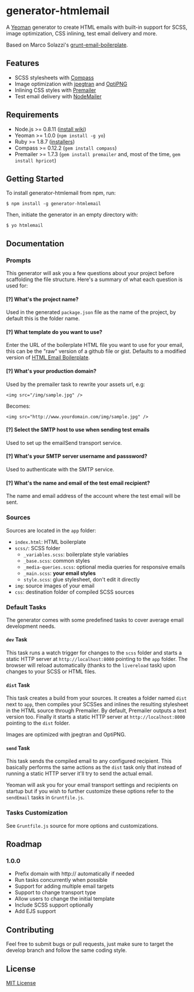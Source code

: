 # generator-htmlemail

A [Yeoman](http://yeoman.io) generator to create HTML emails with built-in support for SCSS, image optimization, CSS inlining, test email delivery and more.

Based on Marco Solazzi's [grunt-email-boilerplate](https://github.com/dwightjack/grunt-email-boilerplate).

## Features

* SCSS stylesheets with [Compass](http://compass-style.org/)
* Image optimization with [jpegtran](http://jpegclub.org/jpegtran/) and [OptiPNG](http://optipng.sourceforge.net/)
* Inlining CSS styles with [Premailer](http://premailer.dialect.ca/)
* Test email delivery with [NodeMailer](https://github.com/andris9/Nodemailer)

## Requirements

* Node.js >= 0.8.11 ([install wiki](https://github.com/joyent/node/wiki/Installing-Node.js-via-package-manager))
* Yeoman >= 1.0.0 (`npm install -g yo`)
* Ruby >= 1.8.7 ([installers](http://www.ruby-lang.org/en/downloads/))
* Compass >= 0.12.2 (`gem install compass`)
* Premailer >= 1.7.3 (`gem install premailer` and, most of the time, `gem install hpricot`)

## Getting Started

To install generator-htmlemail from npm, run:

```
$ npm install -g generator-htmlemail
```

Then, initiate the generator in an empty directory with:

```
$ yo htmlemail
```

## Documentation

### Prompts

This generator will ask you a few questions about your project before scaffolding the file structure. Here's a summary of what each question is used for:

#### [?] What's the project name?

Used in the generated `package.json` file as the name of the project, by default this is the folder name.

#### [?] What template do you want to use?

Enter the URL of the boilerplate HTML file you want to use for your email, this can be the "raw" version of a github file or gist. Defaults to a modified version of [HTML Email Boilerplate](http://htmlemailboilerplate.com/).

#### [?] What's your production domain?

Used by the premailer task to rewrite your assets url, e.g:

```
<img src="/img/sample.jpg" />
```

Becomes:

```
<img src="http://www.yourdomain.com/img/sample.jpg" />
```

#### [?] Select the SMTP host to use when sending test emails

Used to set up the emailSend transport service.

#### [?] What's your SMTP server username and passsword?

Used to authenticate with the SMTP service.

#### [?] What's the name and email of the test email recipient?

The name and email address of the account where the test email will be sent.

### Sources

Sources are located in the `app` folder:

* `index.html`: HTML boilerplate
* `scss/`: SCSS folder
    * `_variables.scss`: boilerplate style variables
    * `_base.scss`: common styles
    * `_media-queries.scss`: optional media queries for responsive emails
    * `_main.scss`: **your email styles**
    * `style.scss`: glue stylesheet, don't edit it directly
* `img`: source images of your email
* `css`: destination folder of compiled SCSS sources

### Default Tasks

The generator comes with some predefined tasks to cover average email development needs.

#### `dev` Task

This task runs a watch trigger for changes to the `scss` folder and starts a static HTTP server at `http://localhost:8000` pointing to the `app` folder. The browser will reload automatically (thanks to the `livereload` task) upon changes to your SCSS or HTML files.

#### `dist` Task

This task creates a build from your sources. It creates a folder named `dist` next to `app`, then compiles your SCSSes and inlines the resulting stylesheet in the HTML source through Premailer. By default, Premailer outputs a text version too. Finally it starts a static HTTP server at `http://localhost:8000` pointing to the `dist` folder.

Images are optimized with jpegtran and OptiPNG.

#### `send` Task

This task sends the compiled email to any configured recipient. This basically performs the same actions as the `dist` task only that instead of running a static HTTP server it'll try to send the actual email.

Yeoman will ask you for your email transport settings and recipients on startup but if you wish to further customize these options refer to the `sendEmail` tasks in `Gruntfile.js`.

### Tasks Customization

See `Gruntfile.js` source for more options and customizations.

## Roadmap

### 1.0.0

* Prefix domain with http:// automatically if needed
* Run tasks concurrently when possible
* Support for adding multiple email targets
* Support to change transport type
* Allow users to change the initial template
* Include SCSS support optionally
* Add EJS support

## Contributing

Feel free to submit bugs or pull requests, just make sure to target the develop branch and follow the same coding style.

## License

[MIT License](http://en.wikipedia.org/wiki/MIT_License)
